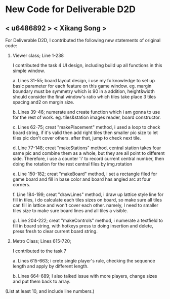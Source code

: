 # New Code for Deliverable D2D

## < u6486892 > < Xikang Song >

For Deliverable D2D, I contributed the following new statements of original code:


1. Viewer class; Line 1-238
 
    I contributed the task 4 UI design, including build up all functions in this simple window.
    
    a. Lines 31-55; board layout design, i use my fx knowledge to set up basic parameter for each feature on this game window.
    eg. margin boundary must be symmetry which is 90 in a addition, height&width should consider the final window's ratio which tiles take place 3
    tiles spacing and2 on margin size.
    
    b. Lines 39-46; numerate and create function which i am gonna to use for the rest of work. eg. tiles&station images reader, board constructor.
    
    c. Lines 62-75; creat "makePlacement" method, i used a loop to check board string, if it's valid then add right tiles then smaller pic size
     to let tiles pic don't cover others. after that, jump to check next tile.
     
    d. Line 77-148; creat "makeStations" method, central station takes four same pic and combine them as a whole, but they are all point to different side.
    Therefore, i use a counter 'i' to record current central number, then doing the rotation for the rest central files by img.rotation
    
    e. Line 150-182; creat "makeBoard" method, i set a rectangle filed for game board and fill in base color and board has angled arc at four corners.
    
    f. Line 184-199; creat "drawLines" method, i draw up lattice style line for fill in tiles, i do calculate each tiles sizes on board, so make sure all tiles
    can fill in lattice and won't cover each other. namely, I need to smaller tiles size to make sure board lines and all tiles a visible.
    
    g. Line 204-222; creat "makeControls" method, i numerate a textfield to fill in board string, with hotkeys press to doing insertion and delete,
    press fresh to clear current board string.
    
    
2. Metro Class; Lines 615-720;
 
    I contributed to the task 7
    
    a. Lines 615-663; i crete single player's rule, checking the sequence length and apply by different length.
    
    b. Lines 664-689;  I also talked issue with more players, change sizes and put them back to array.
    

(List at least 10, and include line numbers.)